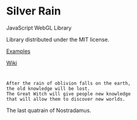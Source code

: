 # Silver Rain
JavaScript WebGL Library

Library distributed under the MIT license.

[Examples](https://whisper-of-death.github.io/Silver-Rain/examples/)

[Wiki](https://github.com/whisper-of-death/Silver-Rain/wiki)

#
```
After the rain of oblivion falls on the earth,
the old knowledge will be lost.
The Great Witch will give people new knowledge
that will allow them to discover new worlds.
```
The last quatrain of Nostradamus.
